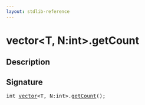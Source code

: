 ```yaml
---
layout: stdlib-reference
---
```


# vector\<T, N:int\>\.getCount

## Description





## Signature 

<pre>
<span class="code_keyword">int</span> <a href="/stdlib-reference/types/vector/index" class="code_type">vector</a>&lt;T, N:<span class="code_keyword">int</span>&gt;.<a href="/stdlib-reference/types/vector/getCount">getCount</a>();

</pre>

